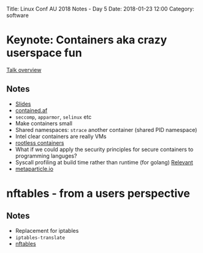 Title: Linux Conf AU 2018 Notes - Day 5
Date: 2018-01-23 12:00
Category: software


# Keynote: Containers aka crazy userspace fun

[Talk overview](https://rego.linux.conf.au/schedule/presentation/221/)

## Notes

- [Slides](https://docs.google.com/presentation/d/1UuHvR_kvZ3BF1pSXyv4mMKX9vmGr7GXm97USx7mzTXY/edit)
- [contained.af](https://contained.af/)
- `seccomp`, `apparmor`, `selinux` etc
- Make containers small
- Shared namespaces: `strace` another container (shared PID namespace)
- Intel clear containers are really VMs
- [rootless containers](https://www.cloudfoundry.org/blog/route-rootless-containers/)
- What if we could apply the security principles for secure containers to programming languges?
- Syscall profiling at build time rather than runtime (for golang) [Relevant](https://golang.org/doc/asm)
- [metaparticle.io](https://metaparticle.io/)

# nftables - from a users perspective

## Notes

- Replacement for iptables
- `iptables-translate`
- [nftables](https://wiki.nftables.org/wiki-nftables/index.php/What_is_nftables%3F)

